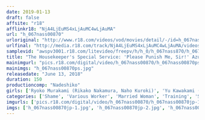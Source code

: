 ```yaml
---
date: 2019-01-13
draft: false
affsite: "r18"
afflinkr18: "NjA4LjEuMS4xLjAuMC4wLjAuMA"
url: "h_067nass00870"
urloriginal: "http://www.r18.com/videos/vod/movies/detail/-/id=h_067nass00870"
urlfinal: "http://media.r18.com/track/NjA4LjEuMS4xLjAuMC4wLjAuMA/videos/vod/movies/detail/-/id=h_067nass00870"
samplevid: "awspv3001.r18.com/litevideo/freepv/h/h_0/h_067nass870/h_067nass870_dmb_w.mp4"
title: "The Housekeeper's Special Service: 'Please Punish Me, Sir!' Azumi Mizushima Yuu Kawakami Ryoko Murakami"
mainimgurl: "pics.r18.com/digital/video/h_067nass00870/h_067nass00870ps.jpg"
mainimgs: "h_067nass00870ps.jpg"
releasedate: "June 13, 2018"
duration: 150
productioncomp: "Nadeshiko"
girls: ['Ryoko Murakami (Rikako Nakamura, Naho Kuroki)', 'Yu Kawakami (Shizuku Morino)', 'Azumi Mizushima']
categories: ['Shame', 'Various Worker', 'Married Woman', 'Training', 'Squirting', 'Hi-Def']
imgurls: ['pics.r18.com/digital/video/h_067nass00870/h_067nass00870jp-1.jpg', 'pics.r18.com/digital/video/h_067nass00870/h_067nass00870jp-2.jpg', 'pics.r18.com/digital/video/h_067nass00870/h_067nass00870jp-3.jpg', 'pics.r18.com/digital/video/h_067nass00870/h_067nass00870jp-4.jpg', 'pics.r18.com/digital/video/h_067nass00870/h_067nass00870jp-5.jpg', 'pics.r18.com/digital/video/h_067nass00870/h_067nass00870jp-6.jpg', 'pics.r18.com/digital/video/h_067nass00870/h_067nass00870jp-7.jpg', 'pics.r18.com/digital/video/h_067nass00870/h_067nass00870jp-8.jpg', 'pics.r18.com/digital/video/h_067nass00870/h_067nass00870jp-9.jpg', 'pics.r18.com/digital/video/h_067nass00870/h_067nass00870jp-10.jpg', 'pics.r18.com/digital/video/h_067nass00870/h_067nass00870jp-11.jpg', 'pics.r18.com/digital/video/h_067nass00870/h_067nass00870jp-12.jpg', 'pics.r18.com/digital/video/h_067nass00870/h_067nass00870jp-13.jpg', 'pics.r18.com/digital/video/h_067nass00870/h_067nass00870jp-14.jpg', 'pics.r18.com/digital/video/h_067nass00870/h_067nass00870jp-15.jpg', 'pics.r18.com/digital/video/h_067nass00870/h_067nass00870jp-16.jpg', 'pics.r18.com/digital/video/h_067nass00870/h_067nass00870jp-17.jpg', 'pics.r18.com/digital/video/h_067nass00870/h_067nass00870jp-18.jpg', 'pics.r18.com/digital/video/h_067nass00870/h_067nass00870jp-19.jpg', 'pics.r18.com/digital/video/h_067nass00870/h_067nass00870jp-20.jpg']
imgs: ['h_067nass00870jp-1.jpg', 'h_067nass00870jp-2.jpg', 'h_067nass00870jp-3.jpg', 'h_067nass00870jp-4.jpg', 'h_067nass00870jp-5.jpg', 'h_067nass00870jp-6.jpg', 'h_067nass00870jp-7.jpg', 'h_067nass00870jp-8.jpg', 'h_067nass00870jp-9.jpg', 'h_067nass00870jp-10.jpg', 'h_067nass00870jp-11.jpg', 'h_067nass00870jp-12.jpg', 'h_067nass00870jp-13.jpg', 'h_067nass00870jp-14.jpg', 'h_067nass00870jp-15.jpg', 'h_067nass00870jp-16.jpg', 'h_067nass00870jp-17.jpg', 'h_067nass00870jp-18.jpg', 'h_067nass00870jp-19.jpg', 'h_067nass00870jp-20.jpg']
---
```

